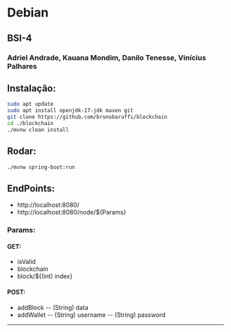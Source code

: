 # Debian
## BSI-4
### Adriel Andrade, Kauana Mondim, Danilo Tenesse, Vinícius Palhares

## Instalação:
```bash
sudo apt update
sudo apt install openjdk-17-jdk maven git
git clone https://github.com/brunobaruffi/blockchain
cd ./blockchain
./mvnw clean install
```
## Rodar:
```bash
./mvnw spring-boot:run
```

## EndPoints:
- http://localhost:8080/
- http://localhost:8080/node/${Params}

### Params:
#### GET:
- isValid
- blockchain
- block/${(int) index}

#### POST:
- addBlock
-- (String) data
- addWallet
-- (String) username
-- (String) password

---